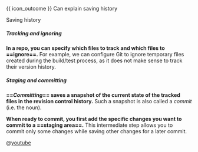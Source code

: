 <span id="prereqs"></span>

<span id="outcomes">{{ icon_outcome }} Can explain saving history</span>

<span id="title">Saving history</span>

<div id="body">

##### Tracking and ignoring

**In a repo, you can specify which files to track and which files to ==ignore==.** For example, we can configure Git to ignore temporary files created during the build/test process, as it does not make sense to track their version history.

##### Staging and committing

<tabs>
  <tab header="{{ icon_text }}">

**==_Committing_== saves a snapshot of the current state of the tracked files in the revision control history.** Such a snapshot is also called a _commit_ (i.e. the noun).

<box type="definition" seamless>
<include src="../../common/definitions.md#def-commit" trim />
</box>

**When ready to commit, you first add the specific changes you want to commit to a ==staging area==.** This intermediate step allows you to commit only some changes while saving other changes for a later commit.

<box type="definition" seamless>
<include src="../../common/definitions.md#def-stage" trim />
</box>

  </tab>
  <tab header="{{ icon_video }}" class="d-print-none">

@[youtube](7exFDGHgQcw)

  </tab>
</tabs>

</div>

<div id="extras">
</div>
